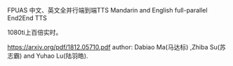   FPUAS 中文、英文全并行端到端TTS Mandarin and English full-parallel End2End TTS 
  
  1080ti上百倍实时。
  
  https://arxiv.org/pdf/1812.05710.pdf  author: Dabiao Ma(马达标) ,Zhiba Su(苏志霸) and Yuhao Lu(陆羽皓).
  
